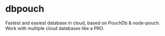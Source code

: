 # dbpouch
Fastest and easiest database in cloud, based on PouchDb &amp; node-pouch. Work with multiple cloud databases like a PRO.
